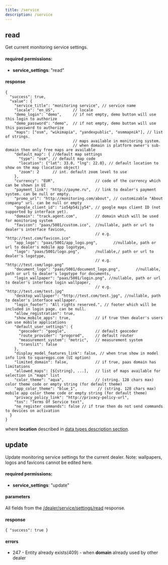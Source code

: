 ```yaml
---
title: /service
description: /service
---
```


## read

Get current monitoring service settings.

#### required permissions:

*   **service_settings**: "read"

#### response

```json5
{
  "success": true,
  "value": {
    "service_title": "monitoring service", // service name
    "locale": "en_US",        // locale
    "demo_login": "demo",     // if not empty, demo button will use this login to authorize
    "demo_password": "demo",  // if not empty, demo button will use this password to authorize
    "maps": ["osm", "wikimapia", "yandexpublic", "osmmapnik"], // list of strings. 
                              // maps available in monitoring system. 
                              // when domain is platform owner's sub-domain then only free maps are available
    "default_map": { //default map settings
      "type": "osm", // default map code
      "location": {"lat": 33.0, "lng": 22.0}, // default location to show on the map (location object)
      "zoom": 2      // int. default zoom level to use
    },
    "currency": "EUR",                  // code of the currency which can be shown in UI
    "payment_link": "http://payme.ru",  // link to dealer's payment system. can be null or empty.
    "promo_url": "http://monitoring.com/about", // customizable "About company" url. can be null or empty
    "google_client_id": "io54p54ijy54", // google maps client ID (not supported by interface yet).
    "domain": "track.agent.com",        // domain which will be used for monitoring system
    "favicon": "paas/5001/custom.ico",  //nullable, path or url to dealer's interface favicon, 
                                        // e.g. "http://test.com/favicon.ico"
    "app_logo": "paas/5001/app_logo.png",       //nullable, path or url to dealer's mobile app logotype, 
    "logo": "paas/5001/logo.png",       /nullable,/ path or url to dealer's logotype, 
                                        // e.g. "http://test.com/logo.png"
    "document_logo": "paas/5001/document_logo.png",       //nullable, path or url to dealer's logotype for documents, 
    "login_wallpaper": "paas/5001/login.png", //nullable, path or url to dealer's interface login wallpaper, 
                                        // e.g. "http://test.com/test.jpg"
    "desktop_wallpaper": "http://test.com/test.jpg", //nullable, path to dealer's interface wallpaper.
    "login_footer": "All rights reserved.", // footer which will be included in login page. can be null.
    "allow_registration": true,
    "show_mobile_apps": true,           // if true then dealer's users can use mobile applications
    "default_user_settings": {
      "geocoder": "google",             // default geocoder
      "route_provider": "progorod",     // default router
      "measurement_system": "metric",   // measurement system
      "translit": false
    },
    "display_model_features_link": false, // when true show in model info link to squaregps.com (UI option)
    "limited_domain": false,            // if true, paas domain has limitations
    "allowed_maps": [${string}, ...],   // list of maps available for selection in "maps" list
    "color_theme": "aqua",              // (string. 128 chars max) color theme code or empty string (for default theme)
    "app_color_theme": "blue_1",         // (string. 128 chars max) mobile app color theme code or empty string (for default theme)
    "privacy_policy_link": "http://privacy-policy-url",
    "tos": "Terms Of Service text",
    "no_register_commands": false // if true then do not send commands to devices on activation
  }
}
```

where **location** described in [data types description section](../../../../backend-api/getting-started.md#data-types).

## update

Update monitoring service settings for the current dealer. Note: wallpapers, logos and favicons cannot be edited here. 

#### required permissions:

*   **service_settings**: "update"

#### parameters

All fields from the [/dealer/service/settings/read](#read) response.

#### response

```json5
{ "success": true }
```

#### errors

*   247 - Entity already exists(409) - when **domain** already used by other dealer
